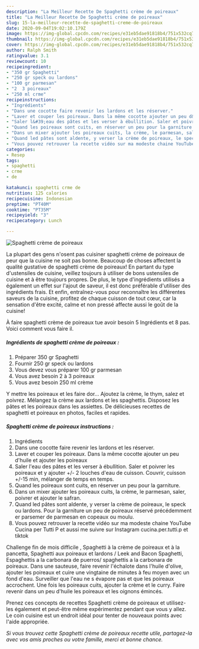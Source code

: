 ```yaml
---
description: "La Meilleur Recette De Spaghetti crème de poireaux"
title: "La Meilleur Recette De Spaghetti crème de poireaux"
slug: 15-la-meilleur-recette-de-spaghetti-creme-de-poireaux
date: 2020-09-04T19:02:10.179Z
image: https://img-global.cpcdn.com/recipes/e31eb5dae91818b4/751x532cq70/spaghetti-creme-de-poireaux-photo-principale-de-la-recette.jpg
thumbnail: https://img-global.cpcdn.com/recipes/e31eb5dae91818b4/751x532cq70/spaghetti-creme-de-poireaux-photo-principale-de-la-recette.jpg
cover: https://img-global.cpcdn.com/recipes/e31eb5dae91818b4/751x532cq70/spaghetti-creme-de-poireaux-photo-principale-de-la-recette.jpg
author: Ralph Smith
ratingvalue: 3.1
reviewcount: 10
recipeingredient:
- "350 gr Spaghetti"
- "250 gr speck ou lardons"
- "100 gr parmesan"
- "2  3 poireaux"
- "250 ml crme"
recipeinstructions:
- "Ingrédients"
- "Dans une cocotte faire revenir les lardons et les réserver."
- "Laver et couper les poireaux. Dans la même cocotte ajouter un peu d&#39;huile et ajouter les poireaux"
- "Saler l&#39;eau des pâtes et les verser à ébullition. Saler et poivrer les poireaux et y ajouter +/- 2 louches d&#39;eau de cuisson. Couvrir, cuisson +/-15 min, mélanger de temps en temps."
- "Quand les poireaux sont cuits, en réserver un peu pour la garniture."
- "Dans un mixer ajouter les poireaux cuits, la crème, le parmesan, saler, poivrer et ajouter le safran."
- "Quand led pâtes sont aldente, y verser la crème de poireaux, le speck ou lardons. Pour la garniture un peu de poireaux réservé précédemment er parsemer de parmesan en copeaux ou moulu."
- "Vous pouvez retrouver la recette vidéo sur ma modeste chaine YouTube Cucina per Tutti P et aussi me suivre sur Instagram cucina.per.tutti.p et tiktok"
categories:
- Resep
tags:
- spaghetti
- crme
- de

katakunci: spaghetti crme de 
nutrition: 125 calories
recipecuisine: Indonesian
preptime: "PT40M"
cooktime: "PT35M"
recipeyield: "3"
recipecategory: Lunch

---
```



![Spaghetti crème de poireaux](https://img-global.cpcdn.com/recipes/e31eb5dae91818b4/751x532cq70/spaghetti-creme-de-poireaux-photo-principale-de-la-recette.jpg)

La plupart des gens n'osent pas cuisiner spaghetti crème de poireaux de peur que la cuisine ne soit pas bonne. Beaucoup de choses affectent la qualité gustative de spaghetti crème de poireaux! En partant du type d'ustensiles de cuisine, veillez toujours à utiliser de bons ustensiles de cuisine et à être toujours propres. De plus, le type d'ingrédients utilisés a également un effet sur l'ajout de saveur, il est donc préférable d'utiliser des ingrédients frais. Et enfin, entraînez-vous pour reconnaître les différentes saveurs de la cuisine, profitez de chaque cuisson de tout cœur, car la sensation d'être excité, calme et non pressé affecte aussi le goût de la cuisine!

<!--inarticleads1-->

À faire spaghetti crème de poireaux tue avoir besoin 5 Ingrédients et 8 pas. Voici comment vous faire il.

##### Ingrédients de spaghetti crème de poireaux :

1. Préparer 350 gr Spaghetti
1. Fournir 250 gr speck ou lardons
1. Vous devez vous préparer 100 gr parmesan
1. Vous avez besoin 2 à 3 poireaux
1. Vous avez besoin 250 ml crème


Y mettre les poireaux et les faire dor… Ajoutez la crème, le thym, salez et poivrez. Mélangez la crème aux lardons et les spaghettis. Disposez les pâtes et les poireaux dans les assiettes. De délicieuses recettes de spaghetti et poireaux en photos, faciles et rapides. 

<!--inarticleads2-->

##### Spaghetti crème de poireaux instructions :

1. Ingrédients
1. Dans une cocotte faire revenir les lardons et les réserver.
1. Laver et couper les poireaux. Dans la même cocotte ajouter un peu d&#39;huile et ajouter les poireaux
1. Saler l&#39;eau des pâtes et les verser à ébullition. Saler et poivrer les poireaux et y ajouter +/- 2 louches d&#39;eau de cuisson. Couvrir, cuisson +/-15 min, mélanger de temps en temps.
1. Quand les poireaux sont cuits, en réserver un peu pour la garniture.
1. Dans un mixer ajouter les poireaux cuits, la crème, le parmesan, saler, poivrer et ajouter le safran.
1. Quand led pâtes sont aldente, y verser la crème de poireaux, le speck ou lardons. Pour la garniture un peu de poireaux réservé précédemment er parsemer de parmesan en copeaux ou moulu.
1. Vous pouvez retrouver la recette vidéo sur ma modeste chaine YouTube Cucina per Tutti P et aussi me suivre sur Instagram cucina.per.tutti.p et tiktok


Challenge fin de mois difficile , Spaghetti à la crème de poireaux et à la pancetta, Spaghetti aux poireaux et lardons / Leek and Bacon Spaghetti, Espaghettis a la carbonara de puerros/ spaghettis a la carbonara de poireaux. Dans une sauteuse, faire revenir l&#39;échalote dans l&#39;huile d&#39;olive, ajouter les poireaux et cuire une vingtaine de minutes à feu moyen avec un fond d&#39;eau. Surveiller que l&#39;eau ne s évapore pas et que les poireaux accrochent. Une fois les poireaux cuits, ajouter la crème et le curry. Faire revenir dans un peu d&#39;huile les poireaux et les oignons émincés. 

<!--inarticleads1-->

<p>
Prenez ces concepts de recettes Spaghetti crème de poireaux et utilisez-les également et peut-être même expérimentez pendant que vous y allez. Le coin cuisine est un endroit idéal pour tenter de nouveaux points avec l'aide appropriée.
</p>

<p>
<i>Si vous trouvez cette Spaghetti crème de poireaux recette utile, partagez-la avec vos amis proches ou votre famille, merci et bonne chance.</i>
</p>
